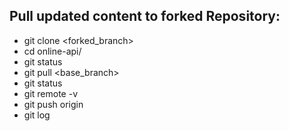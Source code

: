 ## Pull updated content to forked Repository:

  * git clone <forked_branch>
  * cd online-api/
  * git status
  * git pull <base_branch>
  * git status
  * git remote -v
  * git push origin
  * git log
